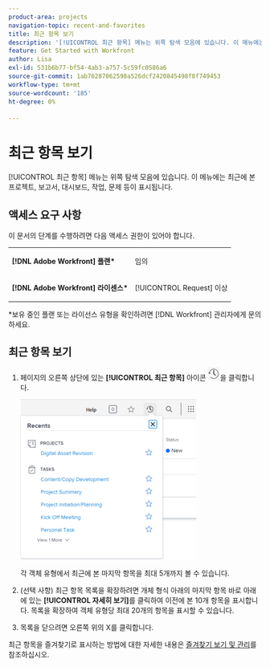 ```yaml
---
product-area: projects
navigation-topic: recent-and-favorites
title: 최근 항목 보기
description: '[!UICONTROL 최근 항목] 메뉴는 위쪽 탐색 모음에 있습니다. 이 메뉴에는 최근에 본 프로젝트, 보고서, 대시보드, 작업, 문제 등이 표시됩니다.'
feature: Get Started with Workfront
author: Lisa
exl-id: 531b6b77-bf54-4ab3-a757-5c59fc0586a6
source-git-commit: 1ab76287062598a526dcf2420845498f8f749453
workflow-type: tm+mt
source-wordcount: '185'
ht-degree: 0%

---
```


# 최근 항목 보기

[!UICONTROL 최근 항목] 메뉴는 위쪽 탐색 모음에 있습니다. 이 메뉴에는 최근에 본 프로젝트, 보고서, 대시보드, 작업, 문제 등이 표시됩니다.

## 액세스 요구 사항

이 문서의 단계를 수행하려면 다음 액세스 권한이 있어야 합니다.

<table style="table-layout:auto"> 
 <col> 
 </col> 
 <col> 
 </col> 
 <tbody> 
  <tr> 
   <td role="rowheader"><strong>[!DNL Adobe Workfront] 플랜*</strong></td> 
   <td> <p>임의</p> </td> 
  </tr> 
  <tr> 
   <td role="rowheader"><strong>[!DNL Adobe Workfront] 라이센스*</strong></td> 
   <td> <p>[!UICONTROL Request] 이상</p> </td> 
  </tr> 
 </tbody> 
</table>

&#42;보유 중인 플랜 또는 라이선스 유형을 확인하려면 [!DNL Workfront] 관리자에게 문의하세요.

## 최근 항목 보기

1. 페이지의 오른쪽 상단에 있는 **[!UICONTROL 최근 항목]** 아이콘 ![[!UICONTROL 최근 항목]](assets/recents-icon-40x43.png)을 클릭합니다.

   ![최근 항목 목록](assets/recents-list-2022-350x319.png)

   각 객체 유형에서 최근에 본 마지막 항목을 최대 5개까지 볼 수 있습니다.

1. (선택 사항) 최근 항목 목록을 확장하려면 개체 형식 아래의 마지막 항목 바로 아래에 있는 **[!UICONTROL 자세히 보기]**&#x200B;를 클릭하여 이전에 본 10개 항목을 표시합니다. 목록을 확장하여 객체 유형당 최대 20개의 항목을 표시할 수 있습니다.
1. 목록을 닫으려면 오른쪽 위의 X를 클릭합니다.

최근 항목을 즐겨찾기로 표시하는 방법에 대한 자세한 내용은 [즐겨찾기 보기 및 관리](../../../workfront-basics/navigate-workfront/recent-and-favorites/view-and-manage-favorites.md)를 참조하십시오.

